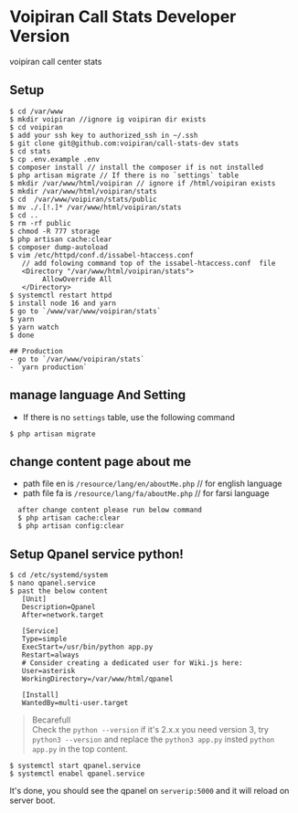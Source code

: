 # Voipiran Call Stats Developer Version
voipiran call center stats

## Setup
```
$ cd /var/www
$ mkdir voipiran //ignore ig voipiran dir exists
$ cd voipiran
$ add your ssh key to authorized_ssh in ~/.ssh
$ git clone git@github.com:voipiran/call-stats-dev stats
$ cd stats
$ cp .env.example .env
$ composer install // install the composer if is not installed
$ php artisan migrate // If there is no `settings` table
$ mkdir /var/www/html/voipiran // ignore if /html/voipiran exists
$ mkdir /var/www/html/voipiran/stats
$ cd  /var/www/voipiran/stats/public 
$ mv ./.[!.]* /var/www/html/voipiran/stats
$ cd ..
$ rm -rf public 
$ chmod -R 777 storage
$ php artisan cache:clear
$ composer dump-autoload
$ vim /etc/httpd/conf.d/issabel-htaccess.conf 
   // add folowing command top of the issabel-htaccess.conf  file
   <Directory "/var/www/html/voipiran/stats">
        AllowOverride All
   </Directory>
$ systemctl restart httpd
$ install node 16 and yarn
$ go to `/www/var/www/voipiran/stats`
$ yarn
$ yarn watch
$ done

## Production
- go to `/var/www/voipiran/stats`
- `yarn production`

```
## manage language And Setting
- If there is no `settings` table, use the following command
```
$ php artisan migrate
```

## change content page about me
- path file en is `/resource/lang/en/aboutMe.php`  // for english language
- path file fa is `/resource/lang/fa/aboutMe.php`  // for farsi language
 ```
   after change content please run below command
   $ php artisan cache:clear
   $ php artisan config:clear
 ```
 
## Setup Qpanel service python!
```
$ cd /etc/systemd/system
$ nano qpanel.service
$ past the below content
   [Unit]
   Description=Qpanel
   After=network.target

   [Service]
   Type=simple
   ExecStart=/usr/bin/python app.py
   Restart=always
   # Consider creating a dedicated user for Wiki.js here:
   User=asterisk
   WorkingDirectory=/var/www/html/qpanel

   [Install]
   WantedBy=multi-user.target
```
> Becarefull  
> Check the `python --version` if it's 2.x.x you need version 3, try `python3 --version` and replace the `python3 app.py` insted `python app.py` in the top content.

```
$ systemctl start qpanel.service
$ systemctl enabel qpanel.service
```

It's done, you should see the qpanel on `serverip:5000` and it will reload on server boot.